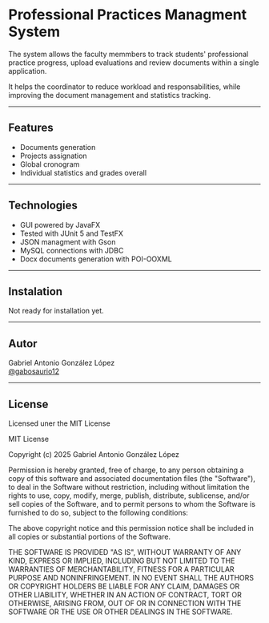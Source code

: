 # Professional Practices Managment System

The system allows the faculty memmbers to track students' professional practice progress, upload evaluations and review documents within a single application.

It helps the coordinator to reduce workload and responsabilities, while improving the document management and statistics tracking.

---

## Features

- Documents generation
- Projects assignation
- Global cronogram
- Individual statistics and grades overall

---

## Technologies

- GUI powered by JavaFX
- Tested with JUnit 5 and TestFX
- JSON managment with Gson
- MySQL connections with JDBC
- Docx documents generation with POI-OOXML

---

## Instalation

Not ready for installation yet.

---

## Autor

Gabriel Antonio González López  
[@gabosaurio12](https://github.com/gabosaurio12)

---

## License

Licensed uner the MIT License

MIT License

Copyright (c) 2025 Gabriel Antonio González López

Permission is hereby granted, free of charge, to any person obtaining a copy
of this software and associated documentation files (the "Software"), to deal
in the Software without restriction, including without limitation the rights
to use, copy, modify, merge, publish, distribute, sublicense, and/or sell
copies of the Software, and to permit persons to whom the Software is
furnished to do so, subject to the following conditions:

The above copyright notice and this permission notice shall be included in all
copies or substantial portions of the Software.

THE SOFTWARE IS PROVIDED "AS IS", WITHOUT WARRANTY OF ANY KIND, EXPRESS OR
IMPLIED, INCLUDING BUT NOT LIMITED TO THE WARRANTIES OF MERCHANTABILITY,
FITNESS FOR A PARTICULAR PURPOSE AND NONINFRINGEMENT. IN NO EVENT SHALL THE
AUTHORS OR COPYRIGHT HOLDERS BE LIABLE FOR ANY CLAIM, DAMAGES OR OTHER
LIABILITY, WHETHER IN AN ACTION OF CONTRACT, TORT OR OTHERWISE, ARISING FROM,
OUT OF OR IN CONNECTION WITH THE SOFTWARE OR THE USE OR OTHER DEALINGS IN THE
SOFTWARE.
